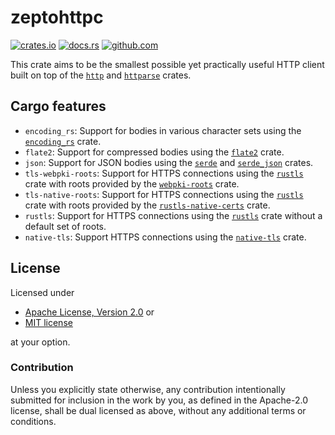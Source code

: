 # zeptohttpc

[![crates.io](https://img.shields.io/crates/v/zeptohttpc.svg)](https://crates.io/crates/zeptohttpc)
[![docs.rs](https://docs.rs/zeptohttpc/badge.svg)](https://docs.rs/zeptohttpc)
[![github.com](https://github.com/adamreichold/zeptohttpc/actions/workflows/test.yaml/badge.svg)](https://github.com/adamreichold/zeptohttpc/actions/workflows/test.yaml)

This crate aims to be the smallest possible yet practically useful HTTP client built on top of the [`http`](https://docs.rs/http) and [`httparse`](https://docs.rs/httparse) crates.

## Cargo features

* `encoding_rs`: Support for bodies in various character sets using the [`encoding_rs`](https://docs.rs/encoding_rs) crate.
* `flate2`: Support for compressed bodies using the [`flate2`](https://docs.rs/flate2) crate.
* `json`: Support for JSON bodies using the [`serde`](https://docs.rs/serde) and [`serde_json`](https://docs.rs/serde_json) crates.
* `tls-webpki-roots`: Support for HTTPS connections using the [`rustls`](https://docs.rs/rustls) crate with roots provided by the [`webpki-roots`](https://docs.rs/webpki-roots) crate.
* `tls-native-roots`: Support for HTTPS connections using the [`rustls`](https://docs.rs/rustls) crate with roots provided by the [`rustls-native-certs`](https://docs.rs/rustls-native-certs) crate.
* `rustls`: Support for HTTPS connections using the [`rustls`](https://docs.rs/rustls) crate without a default set of roots.
* `native-tls`: Support HTTPS connections using the [`native-tls`](https://docs.rs/native-tls) crate.

## License

Licensed under

 * [Apache License, Version 2.0](LICENSE-APACHE) or
 * [MIT license](LICENSE-MIT)

at your option.

### Contribution

Unless you explicitly state otherwise, any contribution intentionally submitted for inclusion in the work by you, as defined in the Apache-2.0 license, shall be dual licensed as above, without any additional terms or conditions.

